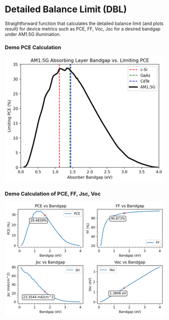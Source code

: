 # Detailed Balance Limit (DBL)
Straightforward function that calculates the detailed balance limit (and plots result) for device metrics such as PCE, FF, Voc, Jsc for a desired bandgap under AM1.5G illumination. 

### Demo PCE Calculation
![top view](images/AM1.5_Limit_0.png)

### Demo Calculation of PCE, FF, Jsc, Voc

![top view](images/AM1.5_Limit_2.png)
